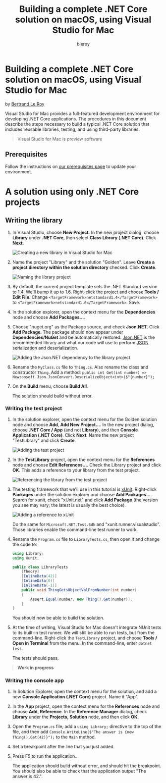 ﻿---
title: Building a complete .NET Core solution on macOS, using Visual Studio for Mac
description: Building a complete .NET Core solution on macOS, using Visual Studio for Mac
keywords: .NET, .NET Core, macOS, Mac
author: bleroy
manager: wpickett
ms.date: 11/16/2016
ms.topic: article
ms.prod: .net-core
ms.technology: .net-core-technologies
ms.devlang: dotnet
ms.assetid: d743134a-08a3-4ff6-aab7-49f71f0568c3
---

# Building a complete .NET Core solution on macOS, using Visual Studio for Mac

by [Bertrand Le Roy](https://github.com/bleroy)

Visual Studio for Mac provides a full-featured development environment for developing .NET Core applications. The procedures in this document describe the steps necessary to build a typical .NET Core solution that includes reusable libraries, testing, and using third-party libraries.

> Visual Studio for Mac is preview software

## Prerequisites

Follow the instructions on [our prerequisites page](../macos-prerequisites.md) to update your environment.

# A solution using only .NET Core projects

## Writing the library

1. In Visual Studio, choose **New Project**. In the new project dialog, choose **Library** under **.NET Core**, then select **Class Library (.NET Core)**. Click **Next**.

   ![Creating a new library in Visual Studio for Mac](./media/vsmacfull01.png)

2. Name the project "Library" and the solution "Golden". Leave **Create a project directory within the solution directory** checked. Click **Create**.

   ![Naming the library project](./media/vsmacfull02.png)
   
3. By default, the current project template sets the .NET Standard version to 1.4. We'll bump it up to 1.6. Right-click the project and choose **Tools / Edit File**. Change `<TargetFramework>netstandard1.4</TargetFramework>` to `<TargetFramework>netstandard1.6</TargetFramework>`. Save.

4. In the solution explorer, open the context menu for the **Dependencies** node and choose **Add Packages...**.

5. Choose "nuget.org" as the Package source, and check **Json.NET**. Click **Add Package**. The package should now appear under **Dependencies/NuGet** and be automatically restored. [Json.NET](http://www.newtonsoft.com/json) is the recommended library and what our code will use to perform [JSON](http://www.json.org/) serialization and deserialization.

   ![Adding the Json.NET dependency to the library project](./media/vsmacfull03.png)

6. Rename the `MyClass.cs` file to `Thing.cs`. Also rename the class and constructor `Thing`. Add a method: `public int Get(int number) => Newtonsoft.Json.JsonConvert.DeserializeObject<int>($"{number}");`

7. On the **Build** menu, choose **Build All**.

   The solution should build without error.

### Writing the test project

1. In the solution explorer, open the context menu for the Golden solution node and choose **Add**, **Add New Project...**. In the new project dialog, choose **.NET Core / App** (and not **Library**), and then **Console Application (.NET Core)**. Click **Next**. Name the new project "TestLibrary" and click **Create**.

   ![Adding the test project](./media/vsmacfull05.png)

2. In the **TestLibrary** project, open the context menu for the **References** node and choose **Edit References...**. Check the Library project and click **OK**. This adds a reference to your library from the test project.

   ![Referencing the library from the test project](./media/vsmacfull04.png)

3. The testing framework that we'll use in this tutorial is [xUnit](https://xunit.github.io/). Right-click **Packages** under the solution explorer and choose **Add Packages...**. Search for xunit, check "xUnit.net" and click **Add Package** (the version you see may vary; the latest is usually the best choice).

   ![Adding a reference to xUnit](./media/vsmacfull06.png)
   
   Do the same for `Microsoft.NET.Test.Sdk` and "xunit.runner.visualstudio". Those libraries enable the command-line test runner to work.

4. Rename the `Program.cs` file to `LibraryTests.cs`, then open it and change the code to:

    ```csharp
    using Library;
    using Xunit;
    
    public class LibraryTests
        [Theory]
        [InlineData(42)]
        [InlineData(0)]
        [InlineData(-1)]
        public void ThingGetsObjectValFromNumber(int number)
        {
            Assert.Equal(number, new Thing().Get(number));
        }
    }
    ```

   You should now be able to build the solution.
   
5. At the time of writing, Visual Studio for Mac doesn't integrate NUnit tests to its built-in test runner. We will still be able to run tests, but from the command-line. Right-click the `TestLibrary` project, and choose **Tools / Open in Terminal** from the menu. In the command-line, enter `dotnet test`.
   
   The tests should pass.

> **Work in progress**
   
### Writing the console app

1. In Solution Explorer, open the context menu for the solution, and add a new **Console Application (.NET Core)** project. Name it "App".

2. In the **App** project, open the context menu for the **References** node and choose **Add**,  **Reference**. In the **Reference Manager** dialog, check **Library** under the **Projects**, **Solution** node, and then click **OK**.

3. Open the `Program.cs` file, add a `using Library;` directive to the top of the file, and then add `Console.WriteLine($"The answer is {new Thing().Get(42)}");` to the `Main` method.

8. Set a breakpoint after the line that you just added.

9. Press F5 to run the application..

   The application should build without error, and should hit the breakpoint. You should also be able to check that the application output "The answer is 42.".
